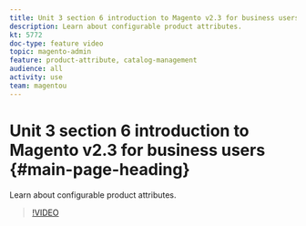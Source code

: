 ```yaml
---
title: Unit 3 section 6 introduction to Magento v2.3 for business users
description: Learn about configurable product attributes.
kt: 5772
doc-type: feature video
topic: magento-admin
feature: product-attribute, catalog-management
audience: all
activity: use
team: magentou
---
```


# Unit 3 section 6 introduction to Magento v2.3 for business users {#main-page-heading}

Learn about configurable product attributes.

>[!VIDEO](https://video.tv.adobe.com/v/35957?quality=12&learn=on)

